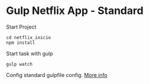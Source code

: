 # Gulp Netflix App - Standard

Start Project
```console
cd netflix_inicio
npm install
```

Start task with gulp
```console
gulp watch
```






Config standard gulpfile config.
[More info](https://www.toptal.com/javascript/optimize-js-and-css-with-gulp)
